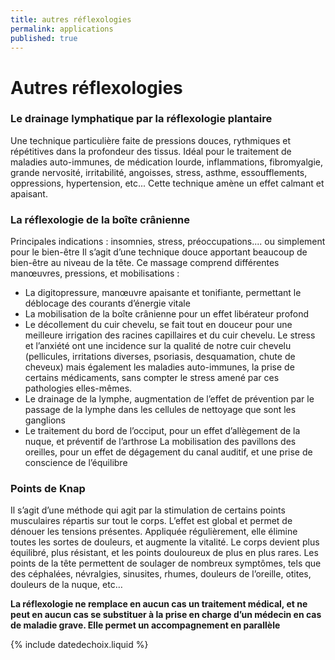 ```yaml
---
title: autres réflexologies
permalink: applications
published: true
---
```


# Autres réflexologies

### Le drainage lymphatique par la réflexologie plantaire

Une technique particulière faite de pressions douces, rythmiques et répétitives dans la profondeur des tissus. Idéal pour le traitement de maladies auto-immunes, de médication lourde, inflammations, fibromyalgie, grande nervosité, irritabilité, angoisses, stress, asthme, essoufflements, oppressions, hypertension, etc...
Cette technique amène un effet calmant et apaisant.

### La réflexologie de la boîte crânienne

Principales indications : insomnies, stress, préoccupations.... ou simplement pour le bien-être
Il s’agit d’une technique douce apportant beaucoup de bien-être au niveau de la tête.
Ce massage comprend différentes manœuvres, pressions, et mobilisations :
- La digitopressure, manœuvre apaisante et tonifiante, permettant le déblocage des courants d’énergie vitale
- La mobilisation de la boîte crânienne pour un effet libérateur profond
- Le décollement du cuir chevelu, se fait tout en douceur pour une meilleure irrigation des racines capillaires et du cuir chevelu. Le stress et l’anxiété ont une incidence sur la qualité de notre cuir chevelu (pellicules, irritations diverses, psoriasis, desquamation, chute de cheveux) mais également les maladies auto-immunes, la prise de certains médicaments, sans compter le stress amené par ces pathologies elles-mêmes.
- Le drainage de la lymphe, augmentation de l’effet de prévention par le passage de la lymphe dans les cellules de nettoyage que sont les ganglions
- Le traitement du bord de l’occiput, pour un effet d’allègement de la nuque, et préventif de l’arthrose
La mobilisation des pavillons des oreilles, pour un effet de dégagement du canal auditif, et une prise de conscience de l’équilibre

### Points de Knap

Il s’agit d’une méthode qui agit par la stimulation de certains points musculaires répartis sur tout le corps. L’effet est global et permet de dénouer les tensions présentes. Appliquée régulièrement, elle élimine toutes les sortes de douleurs, et augmente la vitalité. Le corps devient plus équilibré, plus résistant, et les points douloureux de plus en plus rares.
Les points de la tête permettent de soulager de nombreux symptômes, tels que des céphalées, névralgies, sinusites, rhumes, douleurs de l’oreille, otites, douleurs de la nuque, etc… 

**La réflexologie ne remplace en aucun cas un traitement médical, et ne peut en aucun cas se substituer à la prise en charge d’un médecin en cas de maladie grave. Elle permet un accompagnement en parallèle**

{% include datedechoix.liquid %}
